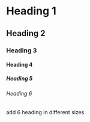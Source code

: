# Heading 1
## Heading 2
### Heading 3
#### Heading 4
##### Heading 5
###### Heading 6


add 6 heading in different sizes 
